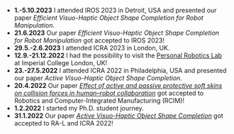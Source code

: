 - **1.-5.10.2023** I attended IROS 2023 in Detroit, USA and presented our paper
  *Efficient Visuo-Haptic Object Shape Completion for Robot Manipulation*.
- **21.6.2023** Our paper *Efficient Visuo-Haptic Object Shape Completion for Robot Manipulation*
  got accepted to IROS 2023!
- **29.5.-2.6.2023** I attended ICRA 2023 in London, UK.
- **12.9.-21.12.2022** I had the possibility to visit the 
  [Personal Robotics Lab](https://www.imperial.ac.uk/personal-robotics/) 
  at Imperial College London, UK!
- **23.-27.5.2022** I attended ICRA 2022 in Philadelphia, USA and presented our paper
  *Active Visuo-Haptic Object Shape Completion*.
- **20.4.2022** Our paper [*Effect of active and passive protective soft skins on collision forces in human–robot collaboration*](https://lukasrustler.cz/reseach/skin-effect)
  got accepted to Robotics and Computer-Integrated Manufacturing (RCIM)!
- **1.2.2022** I started my Ph.D. student journey.
- **31.1.2022** Our paper [*Active Visuo-Haptic Object Shape Completion*](https://lukasrustler.cz/research/actvh/) got accepted to RA-L and
  ICRA 2022!
